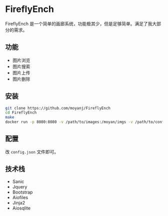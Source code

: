 # FireflyEnch

FireflyEnch 是一个简单的画廊系统，功能极其少，但是足够简单。满足了我大部分的需求。

## 功能

- 图片浏览
- 图片搜索
- 图片上传
- 图片删除

## 安装

```bash
git clone https://github.com/moyanj/FireflyEnch
cd FireflyEnch
make
docker run -p 8080:8080 -v /path/to/images:/moyan/imgs -v /path/to/config.json:/moyan/config.json fireflyench:2.4.6
```

## 配置

改 `config.json` 文件即可。

## 技术栈

- Sanic
- Jquery
- Bootstrap
- Aiofiles
- Jinja2
- Aiosqlite
